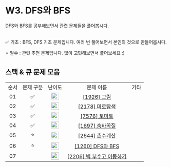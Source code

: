 # W3. DFS와 BFS

DFS와 BFS를 공부해보면서 관련 문제들을 풀어봅시다.


 <br/>
✅ 기초 : BFS, DFS 기초 문제입니다. 여러 번 풀어보면서 본인의 것으로 만들어봅시다.

⭐ 필수 : 관련 추천 문제입니다. 많이 고민해보면서 풀어보세요 :)
 <br/>

## 스택 & 큐 문제 모음

<table>
<tbody>
<tr>
<td align="center">순서</td>
<td align="center">문제 구분</td>
<td align="center">난이도</td>
<td align="center">문제 이름</td>
<td align="center">기타</td>
</tr>
<tr>
<td align="center">01</td>
<td align="center">✅</td>
<td align="center"><img src="https://d2gd6pc034wcta.cloudfront.net/tier/10.svg" width="25px" height="23px" /></td>
<td align="center"><a href="https://www.acmicpc.net/problem/1926">[1926] 그림</a></td>
<td align="center"></td>
</tr>
<tr>
<td align="center">02</td>
<td align="center">✅</td>
<td align="center"><img src="https://d2gd6pc034wcta.cloudfront.net/tier/10.svg" width="25px" height="23px" /></td>
<td align="center"><a href="https://www.acmicpc.net/problem/2178">[2178] 미로탐색 </a></td>
<td align="center"></td>
</tr>
<tr>
<td align="center">03</td>
<td align="center">✅</td>
<td align="center"><img src="https://d2gd6pc034wcta.cloudfront.net/tier/11.svg" width="25px" height="23px" /></td>
<td align="center"><a href="https://www.acmicpc.net/problem/7576">[7576] 토마토 </a></td>
<td align="center"></td>
</tr>
<tr>
<td align="center">04</td>
<td align="center">✅</td>
<td align="center"><img src="https://d2gd6pc034wcta.cloudfront.net/tier/10.svg" width="25px" height="23px" /></td>
<td align="center"><a href="https://www.acmicpc.net/problem/1697">[1697] 숨바꼭질</a></td>
<td align="center"></td>
</tr>
<tr>
<td align="center">05</td>
<td align="center">⭐</td>
<td align="center"><img src="https://d2gd6pc034wcta.cloudfront.net/tier/9.svg" width="25px" height="23px" /></td>
<td align="center"><a href="https://www.acmicpc.net/problem/2644">[2644] 촌수계산</a></td>
<td align="center"></td>
</tr>
<tr>
<td align="center">06</td>
<td align="center">⭐</td>
<td align="center"><img src="https://d2gd6pc034wcta.cloudfront.net/tier/9.svg" width="25px" height="23px" /></td>
<td align="center"><a href="https://www.acmicpc.net/problem/1260">[1260] DFS와 BFS </a></td>
<td align="center"></td>
</tr>
<tr>
<td align="center">07</td>
<td align="center"></td>
<td align="center"><img src="https://d2gd6pc034wcta.cloudfront.net/tier/13.svg" width="25px" height="23px" /></td>
<td align="center"><a href="https://www.acmicpc.net/problem/2206">[2206] 벽 부수고 이동하기 </a></td>
<td align="center"></td>
</tr>
</tbody>
</table>
